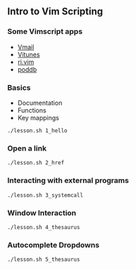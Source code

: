 
## Intro to Vim Scripting 


### Some Vimscript apps

* [Vmail](http://danielchoi.com/software/vmail.html)
* [Vitunes](http://danielchoi.com/software/vitunes.html)
* [ri.vim](http://danielchoi.com/software/ri_vim.html)
* [poddb](http://danielchoi.com/software/poddb_client.html)

### Basics

* Documentation 
* Functions
* Key mappings

```
./lesson.sh 1_hello
```

### Open a link
  
```
./lesson.sh 2_href
```

### Interacting with external programs

```
./lesson.sh 3_systemcall
```

### Window Interaction

    ./lesson.sh 4_thesaurus

### Autocomplete Dropdowns

    ./lesson.sh 5_thesaurus

